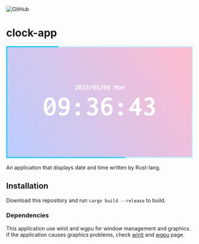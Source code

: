 ![GitHub](https://img.shields.io/github/license/GossiperLoturot/clock-app)

# clock-app

![demo](https://raw.githubusercontent.com/GossiperLoturot/clock-app/main/demo.png)

An application that displays date and time written by Rust-lang.

## Installation

Download this repository and run `cargo build --release` to build.

### Dependencies

This application use winit and wgpu for window management and graphics.
if the application causes graphics problems, check [winit](https://github.com/rust-windowing/winit) and [wgpu](https://github.com/gfx-rs/wgpu) page.
